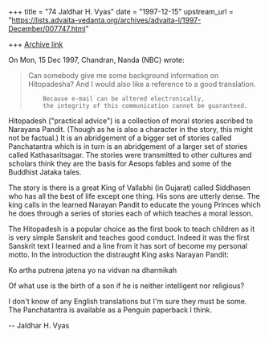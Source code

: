+++
title = "74 Jaldhar H. Vyas"
date = "1997-12-15"
upstream_url = "https://lists.advaita-vedanta.org/archives/advaita-l/1997-December/007747.html"

+++
[Archive link](https://lists.advaita-vedanta.org/archives/advaita-l/1997-December/007747.html)

On Mon, 15 Dec 1997, Chandran, Nanda (NBC) wrote:

> Can somebody give me some background information on Hitopadesha? And I would
> also like a reference to a good translation.
>
>         Because e-mail can be altered electronically,
>         the integrity of this communication cannot be guaranteed.
>

Hitopadesh ("practical advice") is a collection of moral stories ascribed
to Narayana Pandit.  (Though as he is also a character in the story, this
might not be factual.) It is an abridgement of a bigger set of stories
called Panchatantra which is in turn is an abridgement of a larger set of
stories called Kathasaritsagar.  The stories were transmitted to other
cultures and scholars think they are the basis for Aesops fables and some
of the Buddhist Jataka tales.

The story is there is a great King of Vallabhi (in Gujarat) called
Siddhasen who has all the best of life except one thing.  His sons are
utterly dense.  The king calls in the learned Narayan Pandit to educate
the young Princes which he does through a series of stories each of which
teaches a moral lesson.

The Hitopadesh is a popular choice as the first book to teach children as
it is very simple Sanskrit and teaches good conduct.  Indeed it was the
first Sanskrit text I learned and a line from it has sort of become my
personal motto.  In the introduction the distraught King asks Narayan
Pandit:

Ko artha putrena jatena yo na vidvan na dharmikah

Of what use is the birth of a son if he is neither intelligent nor
religious?

I don't know of any English translations but I'm sure they must be some.
The Panchatantra is available as a Penguin paperback I think.

--
Jaldhar H. Vyas <jaldhar at braincells.com>

